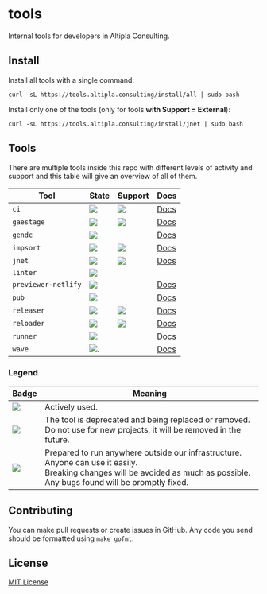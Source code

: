 
# tools

Internal tools for developers in Altipla Consulting.


## Install

Install all tools with a single command:

```shell
curl -sL https://tools.altipla.consulting/install/all | sudo bash
```

Install only one of the tools (only for tools **with Support = External**):

```shell
curl -sL https://tools.altipla.consulting/install/jnet | sudo bash
```


## Tools

There are multiple tools inside this repo with different levels of activity and support and this table will give an overview of all of them.

| Tool | State | Support | Docs |
|------|-------|---------|------|
| `ci` | ![](https://img.shields.io/badge/state-active-brightgreen) | ![](https://img.shields.io/badge/usage-external-blue) | [Docs](./cmd/ci/README.md) |
| `gaestage` | ![](https://img.shields.io/badge/state-active-brightgreen) | ![](https://img.shields.io/badge/usage-external-blue) | [Docs](./cmd/gaestage/README.md) |
| `gendc` | ![](https://img.shields.io/badge/state-active-brightgreen) | | [Docs](./cmd/gendc/README.md) |
| `impsort` | ![](https://img.shields.io/badge/state-active-brightgreen) | ![](https://img.shields.io/badge/usage-external-blue) | [Docs](./cmd/impsort/README.md) |
| `jnet` | ![](https://img.shields.io/badge/state-active-brightgreen) | ![](https://img.shields.io/badge/usage-external-blue) | [Docs](./cmd/jnet/README.md) |
| `linter` | ![](https://img.shields.io/badge/state-active-brightgreen) | | |
| `previewer-netlify` | ![](https://img.shields.io/badge/state-deprecated-red) | | [Docs](./cmd/previewer/README.md) |
| `pub` | ![](https://img.shields.io/badge/state-deprecated-red) | | [Docs](./cmd/pub/README.md) |
| `releaser` | ![](https://img.shields.io/badge/state-active-brightgreen) | ![](https://img.shields.io/badge/usage-external-blue) | [Docs](./cmd/releaser/README.md) |
| `reloader` | ![](https://img.shields.io/badge/state-active-brightgreen) | ![](https://img.shields.io/badge/usage-external-blue) | [Docs](./cmd/reloader/README.md) |
| `runner` | ![](https://img.shields.io/badge/state-deprecated-red) | | [Docs](./cmd/runner/README.md) |
| `wave` | ![](https://img.shields.io/badge/state-active-brightgreen). | | [Docs](./cmd/wave/README.md) |

### Legend

| Badge | Meaning |
|-------|---------|
| ![](https://img.shields.io/badge/state-active-brightgreen) | Actively used. |
| ![](https://img.shields.io/badge/state-deprecated-red) | The tool is deprecated and being replaced or removed.<br>Do not use for new projects, it will be removed in the future. |
| ![](https://img.shields.io/badge/usage-external-blue) | Prepared to run anywhere outside our infrastructure.<br>Anyone can use it easily.<br>Breaking changes will be avoided as much as possible.<br>Any bugs found will be promptly fixed. |


## Contributing

You can make pull requests or create issues in GitHub. Any code you send should be formatted using `make gofmt`.


## License

[MIT License](LICENSE)
